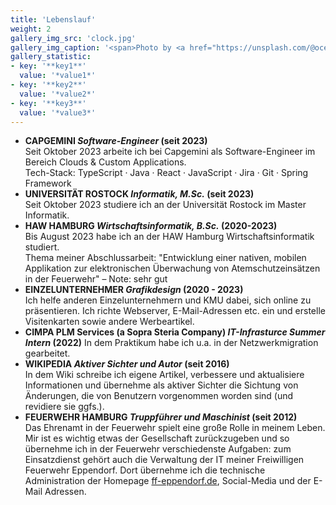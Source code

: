 ```yaml
---
title: 'Lebenslauf'
weight: 2
gallery_img_src: 'clock.jpg'
gallery_img_caption: '<span>Photo by <a href="https://unsplash.com/@oceanng?utm_source=unsplash&amp;utm_medium=referral&amp;utm_content=creditCopyText">Ocean Ng</a> on <a href="https://unsplash.com/s/photos/clock?utm_source=unsplash&amp;utm_medium=referral&amp;utm_content=creditCopyText">Unsplash</a></span>'
gallery_statistic:
- key: '**key1**'
  value: '*value1*'
- key: '**key2**'
  value: '*value2*'
- key: '**key3**'
  value: '*value3*'
---
```


* **CAPGEMINI *Software-Engineer* (seit 2023)**      
Seit Oktober 2023 arbeite ich bei Capgemini als Software-Engineer im Bereich Clouds & Custom Applications.      
Tech-Stack: TypeScript · Java · React · JavaScript · Jira · Git · Spring Framework
* **UNIVERSITÄT ROSTOCK *Informatik, M.Sc.* (seit 2023)**      
Seit Oktober 2023 studiere ich an der Universität Rostock im Master Informatik. 
* **HAW HAMBURG *Wirtschaftsinformatik, B.Sc.* (2020-2023)**     
Bis August 2023 habe ich an der HAW Hamburg Wirtschaftsinformatik studiert.     
Thema meiner Abschlussarbeit: "Entwicklung einer nativen, mobilen Applikation zur elektronischen Überwachung von Atemschutzeinsätzen in der Feuerwehr" – Note: sehr gut
* **EINZELUNTERNEHMER *Grafikdesign* (2020 - 2023)**      
Ich helfe anderen Einzelunternehmern und KMU dabei, sich online zu präsentieren. Ich richte Webserver, E-Mail-Adressen etc. ein und erstelle Visitenkarten sowie andere Werbeartikel.
* **CIMPA PLM Services (a Sopra Steria Company) *IT-Infrasturce Summer Intern* (2022)** 
In dem Praktikum habe ich u.a. in der Netzwerkmigration gearbeitet.
* **WIKIPEDIA *Aktiver Sichter und Autor* (seit 2016)**        
In dem Wiki schreibe ich eigene Artikel, verbessere und aktualisiere Informationen und übernehme als aktiver Sichter die Sichtung von Änderungen, die von Benutzern vorgenommen worden sind (und revidiere sie ggfs.).
* **FEUERWEHR HAMBURG *Truppführer und Maschinist* (seit 2012)**      
Das Ehrenamt in der Feuerwehr spielt eine große Rolle in meinem Leben. Mir ist es wichtig etwas der Gesellschaft zurückzugeben und so übernehme ich in der Feuerwehr verschiedenste Aufgaben: zum Einsatzdienst gehört auch die Verwaltung der IT meiner Freiwilligen Feuerwehr Eppendorf. Dort übernehme ich die technische Administration der Homepage [ff-eppendorf.de](https://ff-eppendorf.de), Social-Media und der E-Mail Adressen.